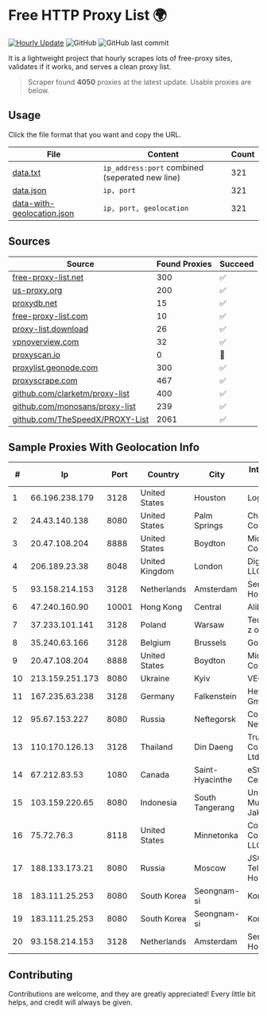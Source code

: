 
# Free HTTP Proxy List 🌍

[![Hourly Update](https://github.com/mertguvencli/http-proxy-list/actions/workflows/main.yml/badge.svg?branch=main)](https://github.com/mertguvencli/http-proxy-list/actions/workflows/main.yml)
![GitHub](https://img.shields.io/github/license/mertguvencli/http-proxy-list)
![GitHub last commit](https://img.shields.io/github/last-commit/mertguvencli/http-proxy-list)

It is a lightweight project that hourly scrapes lots of free-proxy sites, validates if it works, and serves a clean proxy list.


> Scraper found **4050** proxies at the latest update. Usable proxies are below.

## Usage

Click the file format that you want and copy the URL.


|File|Content|Count|
|----|-------|-----|
|[data.txt](https://raw.githubusercontent.com/mertguvencli/http-proxy-list/main/proxy-list/data.txt)|`ip_address:port` combined (seperated new line)|321|
|[data.json](https://raw.githubusercontent.com/mertguvencli/http-proxy-list/main/proxy-list/data.json)|`ip, port`|321|
|[data-with-geolocation.json](https://raw.githubusercontent.com/mertguvencli/http-proxy-list/main/proxy-list/data-with-geolocation.json)|`ip, port, geolocation`|321|

## Sources

|Source|Found Proxies|Succeed|
|------|-------------|-------|
|[free-proxy-list.net](https://free-proxy-list.net)|300|✅|
|[us-proxy.org](https://www.us-proxy.org)|200|✅|
|[proxydb.net](http://proxydb.net)|15|✅|
|[free-proxy-list.com](https://free-proxy-list.com/?page=&port=&type%5B%5D=http&type%5B%5D=https&up_time=0&search=Search)|10|✅|
|[proxy-list.download](https://www.proxy-list.download/HTTP)|26|✅|
|[vpnoverview.com](https://vpnoverview.com/privacy/anonymous-browsing/free-proxy-servers)|32|✅|
|[proxyscan.io](https://www.proxyscan.io)|0|🚫|
|[proxylist.geonode.com](https://proxylist.geonode.com/api/proxy-list?limit=300&page=1&sort_by=lastChecked&sort_type=desc&protocols=http,https)|300|✅|
|[proxyscrape.com](https://api.proxyscrape.com/v2/?request=displayproxies&protocol=http&timeout=10000&country=all&ssl=all&anonymity=all)|467|✅|
|[github.com/clarketm/proxy-list](https://raw.githubusercontent.com/clarketm/proxy-list/master/proxy-list-raw.txt)|400|✅|
|[github.com/monosans/proxy-list](https://raw.githubusercontent.com/monosans/proxy-list/main/proxies/http.txt)|239|✅|
|[github.com/TheSpeedX/PROXY-List](https://raw.githubusercontent.com/TheSpeedX/PROXY-List/master/http.txt)|2061|✅|


## Sample Proxies With Geolocation Info

|#|Ip|Port|Country|City|Internet Service Provider|
|-|--|----|-------|----|-------------------------|
|1|66.196.238.179|3128|United States|Houston|Logix|
|2|24.43.140.138|8080|United States|Palm Springs|Charter Communications|
|3|20.47.108.204|8888|United States|Boydton|Microsoft Corporation|
|4|206.189.23.38|8048|United Kingdom|London|DigitalOcean, LLC|
|5|93.158.214.153|3128|Netherlands|Amsterdam|Serverius Holding B.V.|
|6|47.240.160.90|10001|Hong Kong|Central|Alibaba.com LLC|
|7|37.233.101.141|3128|Poland|Warsaw|Techstorage sp. z o.o.|
|8|35.240.63.166|3128|Belgium|Brussels|Google LLC|
|9|20.47.108.204|8888|United States|Boydton|Microsoft Corporation|
|10|213.159.251.173|8080|Ukraine|Kyiv|VEGA TG|
|11|167.235.63.238|3128|Germany|Falkenstein|Hetzner Online GmbH|
|12|95.67.153.227|8080|Russia|Neftegorsk|Commerce Network|
|13|110.170.126.13|3128|Thailand|Din Daeng|True Internet Corporation CO. Ltd.|
|14|67.212.83.53|1080|Canada|Saint-Hyacinthe|eStruxture Data Centers Inc.|
|15|103.159.220.65|8080|Indonesia|South Tangerang|Universitas Muhammadiyah Jakarta|
|16|75.72.76.3|8118|United States|Minnetonka|Comcast Cable Communications, LLC|
|17|188.133.173.21|8080|Russia|Moscow|JSC "ER-Telecom Holding"|
|18|183.111.25.253|8080|South Korea|Seongnam-si|Korea Telecom|
|19|183.111.25.253|8080|South Korea|Seongnam-si|Korea Telecom|
|20|93.158.214.153|3128|Netherlands|Amsterdam|Serverius Holding B.V.|



## Contributing

Contributions are welcome, and they are greatly appreciated! Every
little bit helps, and credit will always be given.

